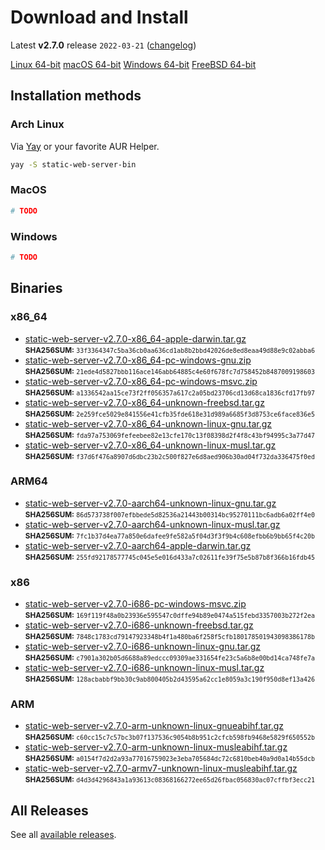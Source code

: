 # Download and Install

Latest **v2.7.0** release `2022-03-21` ([changelog](https://github.com/joseluisq/static-web-server/releases/tag/v2.7.0))

<div class="featured-downloads">

<a class="md-button md-button-sm" href="https://github.com/joseluisq/static-web-server/releases/download/v2.7.0/static-web-server-v2.7.0-x86_64-unknown-linux-gnu.tar.gz">Linux 64-bit</a> <a class="md-button md-button-sm" href="https://github.com/joseluisq/static-web-server/releases/download/v2.7.0/static-web-server-v2.7.0-x86_64-apple-darwin.tar.gz">macOS 64-bit</a>
<a class="md-button md-button-sm" href="https://github.com/joseluisq/static-web-server/releases/download/v2.7.0/static-web-server-v2.7.0-x86_64-pc-windows-msvc.zip">Windows 64-bit</a>
<a class="md-button md-button-sm" href="https://github.com/joseluisq/static-web-server/releases/download/v2.7.0/static-web-server-v2.7.0-x86_64-unknown-freebsd.tar.gz">FreeBSD 64-bit</a>

</div>

## Installation methods

### Arch Linux

Via [Yay](https://github.com/Jguer/yay) or your favorite AUR Helper.

```sh
yay -S static-web-server-bin
```

### MacOS

```sh
# TODO
```

### Windows

```sh
# TODO
```

## Binaries

### x86_64

- [static-web-server-v2.7.0-x86_64-apple-darwin.tar.gz](https://github.com/joseluisq/static-web-server/releases/download/v2.7.0/static-web-server-v2.7.0-x86_64-apple-darwin.tar.gz)<br>
<small>**SHA256SUM:** `33f3364347c5ba36cb0aa636cd1ab8b2bbd42026de8ed8eaa49d88e9c02abba6`</small>
- [static-web-server-v2.7.0-x86_64-pc-windows-gnu.zip](https://github.com/joseluisq/static-web-server/releases/download/v2.7.0/static-web-server-v2.7.0-x86_64-pc-windows-gnu.zip)<br>
<small>**SHA256SUM:** `21ede4d5827bbb116ace146abb64885c4e60f678fc7d758452b8487009198603`</small>
- [static-web-server-v2.7.0-x86_64-pc-windows-msvc.zip](https://github.com/joseluisq/static-web-server/releases/download/v2.7.0/static-web-server-v2.7.0-x86_64-pc-windows-msvc.zip)<br>
<small>**SHA256SUM:** `a1336542aa15ce73f2ff056357a617c2a05bd23706cd13d68ca1836cfd17fb97`</small>
- [static-web-server-v2.7.0-x86_64-unknown-freebsd.tar.gz](https://github.com/joseluisq/static-web-server/releases/download/v2.7.0/static-web-server-v2.7.0-x86_64-unknown-freebsd.tar.gz)<br>
<small>**SHA256SUM:** `2e259fce5029e841556e41cfb35fde618e31d989a6685f3d8753ce6face836e5`</small>
- [static-web-server-v2.7.0-x86_64-unknown-linux-gnu.tar.gz](https://github.com/joseluisq/static-web-server/releases/download/v2.7.0/static-web-server-v2.7.0-x86_64-unknown-linux-gnu.tar.gz)<br>
<small>**SHA256SUM:** `fda97a753069fefeebee82e13cfe170c13f08398d2f4f8c43bf94995c3a77d47`</small>
- [static-web-server-v2.7.0-x86_64-unknown-linux-musl.tar.gz](https://github.com/joseluisq/static-web-server/releases/download/v2.7.0/static-web-server-v2.7.0-x86_64-unknown-linux-musl.tar.gz)<br>
<small>**SHA256SUM:** `f37d6f476a8907d6dbc23b2c500f827e6d8aed906b30ad04f732da336475f0ed`</small>

### ARM64

- [static-web-server-v2.7.0-aarch64-unknown-linux-gnu.tar.gz](https://github.com/joseluisq/static-web-server/releases/download/v2.7.0/static-web-server-v2.7.0-aarch64-unknown-linux-gnu.tar.gz)<br>
<small>**SHA256SUM:** `86d573738f007efbbede5d82536a21443b00314bc95270111bc6adb6a02ff4e0`</small>
- [static-web-server-v2.7.0-aarch64-unknown-linux-musl.tar.gz](https://github.com/joseluisq/static-web-server/releases/download/v2.7.0/static-web-server-v2.7.0-aarch64-unknown-linux-musl.tar.gz)<br>
<small>**SHA256SUM:** `7fc1b37d4ea77a850e6dafee9fe582a5f04d3f3f9b4c608efbb6b9bb65f4c20b`</small>
- [static-web-server-v2.7.0-aarch64-apple-darwin.tar.gz](https://github.com/joseluisq/static-web-server/releases/download/v2.7.0/static-web-server-v2.7.0-aarch64-apple-darwin.tar.gz)<br>
<small>**SHA256SUM:** `255fd92178577745c045e5e016d433a7c02611fe39f75e5b87b8f366b16fdb45`</small>

### x86

- [static-web-server-v2.7.0-i686-pc-windows-msvc.zip](https://github.com/joseluisq/static-web-server/releases/download/v2.7.0/static-web-server-v2.7.0-i686-pc-windows-msvc.zip)<br>
<small>**SHA256SUM:** `169f119f48a0b23936e595547c0dffe94b89e0474a515febd3357003b272f2ea`</small>
- [static-web-server-v2.7.0-i686-unknown-freebsd.tar.gz](https://github.com/joseluisq/static-web-server/releases/download/v2.7.0/static-web-server-v2.7.0-i686-unknown-freebsd.tar.gz)<br>
<small>**SHA256SUM:** `7848c1783cd79147923348b4f1a480ba6f258f5cfb180178501943098386178b`</small>
- [static-web-server-v2.7.0-i686-unknown-linux-gnu.tar.gz](https://github.com/joseluisq/static-web-server/releases/download/v2.7.0/static-web-server-v2.7.0-i686-unknown-linux-gnu.tar.gz)<br>
<small>**SHA256SUM:** `c7901a302b05d6688a89edccc09309ae331654fe23c5a6b8e00bd14ca748fe7a`</small>
- [static-web-server-v2.7.0-i686-unknown-linux-musl.tar.gz](https://github.com/joseluisq/static-web-server/releases/download/v2.7.0/static-web-server-v2.7.0-i686-unknown-linux-musl.tar.gz)<br>
<small>**SHA256SUM:** `128acbabbf9bb30c9ab800405b2d43595a62cc1e8059a3c190f950d8ef13a426`</small>

### ARM

- [static-web-server-v2.7.0-arm-unknown-linux-gnueabihf.tar.gz](https://github.com/joseluisq/static-web-server/releases/download/v2.7.0/static-web-server-v2.7.0-arm-unknown-linux-gnueabihf.tar.gz)<br>
<small>**SHA256SUM:** `c60cc15c7c57bc3b07f137536c9054b8b951c2cfcb598fb9468e5829f650552b`</small>
- [static-web-server-v2.7.0-arm-unknown-linux-musleabihf.tar.gz](https://github.com/joseluisq/static-web-server/releases/download/v2.7.0/static-web-server-v2.7.0-arm-unknown-linux-musleabihf.tar.gz)<br>
<small>**SHA256SUM:** `a0154f7d2d2a93a77016759023e3eba705684dc72c6810beb40a9d0a14b55dcb`</small>
- [static-web-server-v2.7.0-armv7-unknown-linux-musleabihf.tar.gz](https://github.com/joseluisq/static-web-server/releases/download/v2.7.0/static-web-server-v2.7.0-armv7-unknown-linux-musleabihf.tar.gz)<br>
<small>**SHA256SUM:** `d4d3d4296843a1a93613c08368166272ee65d26fbac056830ac07cffbf3ecc21`</small>

## All Releases

See all [available releases](https://github.com/joseluisq/static-web-server/releases).
